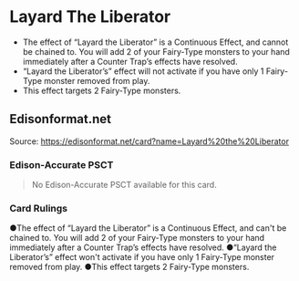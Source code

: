 # Layard The Liberator

*   The effect of “Layard the Liberator” is a Continuous Effect, and cannot be chained to. You will add 2 of your Fairy-Type monsters to your hand immediately after a Counter Trap’s effects have resolved.
*   “Layard the Liberator’s” effect will not activate if you have only 1 Fairy-Type monster removed from play.
*   This effect targets 2 Fairy-Type monsters.

## Edisonformat.net

Source: https://edisonformat.net/card?name=Layard%20the%20Liberator

### Edison-Accurate PSCT

> No Edison-Accurate PSCT available for this card.

### Card Rulings

●The effect of “Layard the Liberator” is a Continuous Effect, and can't be chained to. You will add 2 of your Fairy-Type monsters to your hand immediately after a Counter Trap’s effects have resolved.
●“Layard the Liberator’s” effect won't activate if you have only 1 Fairy-Type monster removed from play.
●This effect targets 2 Fairy-Type monsters.
            